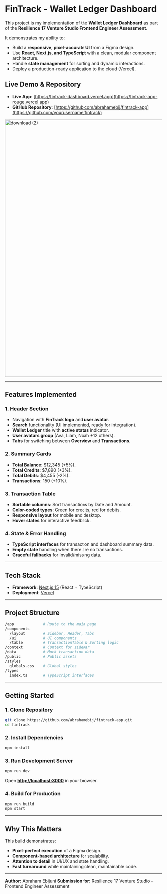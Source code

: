 # **FinTrack - Wallet Ledger Dashboard**

This project is my implementation of the **Wallet Ledger Dashboard** as part of the **Resilience 17 Venture Studio Frontend Engineer Assessment**.

It demonstrates my ability to:

* Build a **responsive, pixel-accurate UI** from a Figma design.
* Use **React, Next.js, and TypeScript** with a clean, modular component architecture.
* Handle **state management** for sorting and dynamic interactions.
* Deploy a production-ready application to the cloud (Vercel).



## **Live Demo & Repository**

* **Live App**: [https://fintrack-dashboard.vercel.app](https://fintrack-app-rouge.vercel.app)
* **GitHub Repository**: [https://github.com/abrahamebij/fintrack-app](https://github.com/yourusername/fintrack)
<img width="1326" height="825" alt="download (2)" src="https://github.com/user-attachments/assets/54c8e053-9b14-4a1e-9c11-3ae8d7725a15" />


---

## **Features Implemented**

### **1. Header Section**

* Navigation with **FinTrack logo** and **user avatar**.
* **Search** functionality (UI implemented, ready for integration).
* **Wallet Ledger** title with **active status** indicator.
* **User avatars group** (Ava, Liam, Noah +12 others).
* **Tabs** for switching between **Overview** and **Transactions**.

### **2. Summary Cards**

* **Total Balance**: \$12,345 (+5%).
* **Total Credits**: \$7,890 (+3%).
* **Total Debits**: \$4,455 (-2%).
* **Transactions**: 150 (+10%).

### **3. Transaction Table**

* **Sortable columns**: Sort transactions by Date and Amount.
* **Color-coded types**: Green for credits, red for debits.
* **Responsive layout** for mobile and desktop.
* **Hover states** for interactive feedback.

### **4. State & Error Handling**

* **TypeScript interfaces** for transaction and dashboard summary data.
* **Empty state** handling when there are no transactions.
* **Graceful fallbacks** for invalid/missing data.

---

## **Tech Stack**

* **Framework**: [Next.js 15](https://nextjs.org/) (React + TypeScript)
* **Deployment**: [Vercel](https://vercel.com/)

---

## **Project Structure**

```bash
/app             # Route to the main page
/components
  /layout        # Sidebar, Header, Tabs
  /ui            # UI components
  /table         # TransactionTable & Sorting logic
/context         # Context for sidebar
/data            # Mock transaction data
/public          # Public assets
/styles
  globals.css    # Global styles
/types
  index.ts       # TypeScript interfaces
```

---

## **Getting Started**

### **1. Clone Repository**

```bash
git clone https://github.com/abrahamebij/fintrack-app.git
cd fintrack
```

### **2. Install Dependencies**

```bash
npm install
```

### **3. Run Development Server**

```bash
npm run dev
```

Open **[http://localhost:3000](http://localhost:3000)** in your browser.

### **4. Build for Production**

```bash
npm run build
npm start
```

---

## **Why This Matters**

This build demonstrates:

* **Pixel-perfect execution** of a Figma design.
* **Component-based architecture** for scalability.
* **Attention to detail** in UI/UX and state handling.
* **Fast turnaround** while maintaining clean, maintainable code.

---

**Author:** Abraham Ebijuni
**Submission for:** Resilience 17 Venture Studio – Frontend Engineer Assessment

